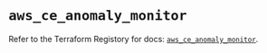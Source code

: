 # `aws_ce_anomaly_monitor`

Refer to the Terraform Registory for docs: [`aws_ce_anomaly_monitor`](https://registry.terraform.io/providers/hashicorp/aws/5.5.0/docs/resources/ce_anomaly_monitor).
